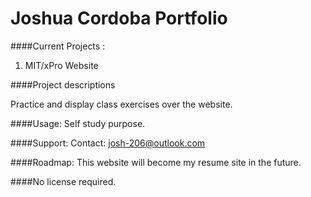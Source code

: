 # Joshua Cordoba Portfolio
####Current Projects :
1. MIT/xPro Website

####Project descriptions

Practice and display class exercises over the website.

####Usage:
Self study purpose.

####Support:
Contact: josh-206@outlook.com

####Roadmap:
This website will become my resume site in the future.

####No license required.
